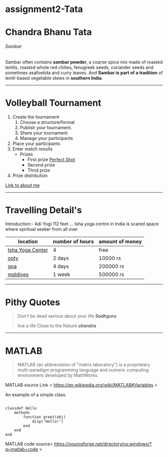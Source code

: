 # assignment2-Tata
# Chandra Bhanu Tata
###### Sambar
Sambar often contains **sambar powder**, a coarse spice mix made of roasted lentils, roasted whole red chilies, fenugreek seeds, coriander seeds and sometimes asafoetida and curry leaves. And **Sambar is part of a tradition** of lentil-based vegetable stews in **southern India**. 

***

# Volleyball Tournament
1. Create the tournament
    1. Choose a structure/format
    2. Publish your tournament.
    3. Share your tournament 
    4. Manage your participants
1. Place your participants
2. Enter match results
    * Prizes
        * First prize
        [Perfect Shot](image/Volleyball_Tournament.png.png)
        * Second prize
        * Thrid prize
1. Prize distribution

[Link to about me](AboutMe.md)

***

# Travelling Detail's
Introduction:- Adi Yogi 112 feet ... Isha yoga centre in India is scared space where spiritual seeker from all over

| location | number of hours | amount of money |
| -------- | --------------- | --------------- |
| [Isha Yoga Center](/image/isha_yoga_centre.png) | 4 | free |
| [ooty](/image/ooty.png) | 2 days | 10000 rs |
| [goa](/image/goa.png) | 4 days | 200000 rs |
| [maldives](/image/maldives.png) | 1 week | 500000 rs |

***

# Pithy Quotes
> Don't be dead serious about your life ***Sadhguru***
>
> live a life Close to the Nature ***chandra***

***

# MATLAB
> MATLAB (an abbreviation of "matrix laboratory") is a proprietary multi-paradigm programming language and numeric computing environment developed by MathWorks.

MATLAB source Link < https://en.wikipedia.org/wiki/MATLAB#Variables >

An example of a simple class.
```

classdef Hello
    methods
        function greet(obj)
            disp('Hello!')
        end
    end
end
```
MATLAB code source< https://sourceforge.net/directory/os:windows/?q=matlab+code >